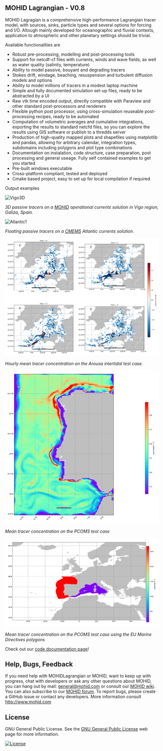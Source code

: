 ## MOHID Lagrangian - V0.8

MOHID Lagragian is a comprehensive high-performance Lagrangian tracer model, with sources, sinks, particle types and several options for forcing and I/O.
Altough mainly developed for oceanographic and fluvial contexts, application to atmospheric and other planetary settings should be trivial. 

Available functionalities are

- Robust pre-processing, modelling and post-processing tools
- Support for netcdf-cf files with currents, winds and wave fields, as well as water quality (salinity, temperature)
- Ability to model passive, bouyant and degrading tracers
- Stokes drift, windage, beaching, resuspension and turbulent diffusion models and options
- Ability to model millions of tracers in a modest laptop machine
- Simple and fully documented simulation set-up files, ready to be abstracted by a UI
- Raw vtk time encoded output, directly compatible with Paraview and other standard post-processors and renderers
- Flexible python post processor, using cross-simulation reuseable post-processing recipes, ready to be automated
- Computation of volumetric averages and cumulative integrations, exporting the results to standard netcfd files, so you can explore the results using GIS software or publish to a thredds server
- Production of high-quality mapped plots and shapefiles using matplotlib and pandas, allowing for arbitrary calendar, integration types, subdomains including polygons and plot type combinations
- Documentation on instalation, code structure, case preparation, post processing and general useage. Fully self contained examples to get you started
- Pre-built windows executable
- Cross-platform compliant, tested and deployed
- Cmake based project, easy to set up for local compilation if required
  
Output examples
  
![Vigo3D](https://github.com/mohid-water-modelling-system/MOHID-Lagrangian/blob/dev/docs/Vigo3DnoDiffusion.gif)

*3D passive tracers on a [MOHID](http://www.mohid.com) operational currents solution in Vigo region, Galiza, Spain.*

![Atlantic1](https://github.com/mohid-water-modelling-system/MOHID-Lagrangian/blob/dev/docs/Atlantic_2016_2017_density.gif)

*Floating passive tracers on a [CMEMS](http://marine.copernicus.eu/) Atlantic currents solution.*

![Arousa](https://github.com/Mohid-Water-Modelling-System/MOHID-Lagrangian/blob/master/docs/diff-mean-n_counts_PolygonTest.png)

*Hourly mean tracer concentration on the Arousa intertidal test case.*

![PCOMS](https://github.com/Mohid-Water-Modelling-System/MOHID-Lagrangian/blob/master/docs/mean-concentration_area_Box1.png)

*Mean tracer concentration on the PCOMS test case*

![PCOMS2](https://github.com/Mohid-Water-Modelling-System/MOHID-Lagrangian/blob/master/docs/mean-concentration_area_n_counts_global.png)

*Mean tracer concentration on the PCOMS test case using the EU Marine Directives polygons*

Check out our [code documentation page](https://mohid-water-modelling-system.github.io/MOHID-Lagrangian/)!

## Help, Bugs, Feedback
If you need help with MOHIDLagrangian or MOHID, want to keep up with progress, chat with developers or ask any other questions about MOHID, you can hang out by mail: <general@mohid.com> or consult our [MOHID wiki](http://wiki.mohid.com). You can also subscribe to our [MOHID forum](http://forum.mohid.com). To report bugs, please create a GitHub issue or contact any developers. More information consult <http://www.mohid.com>

## License
GNU General Public License. See the [GNU General Public License](http://www.gnu.org/copyleft/gpl.html) web page for more information.

<!--[![Build Status](https://travis-ci.org/RBCanelas/MOHID-Lagrangian.svg?branch=master)](https://travis-ci.org/RBCanelas/MOHID-Lagrangian)-->

[![License](https://img.shields.io/badge/license-GNU%20GeneraL%20Public%20License%20v3,%20GPLv3-blue.svg)]()
